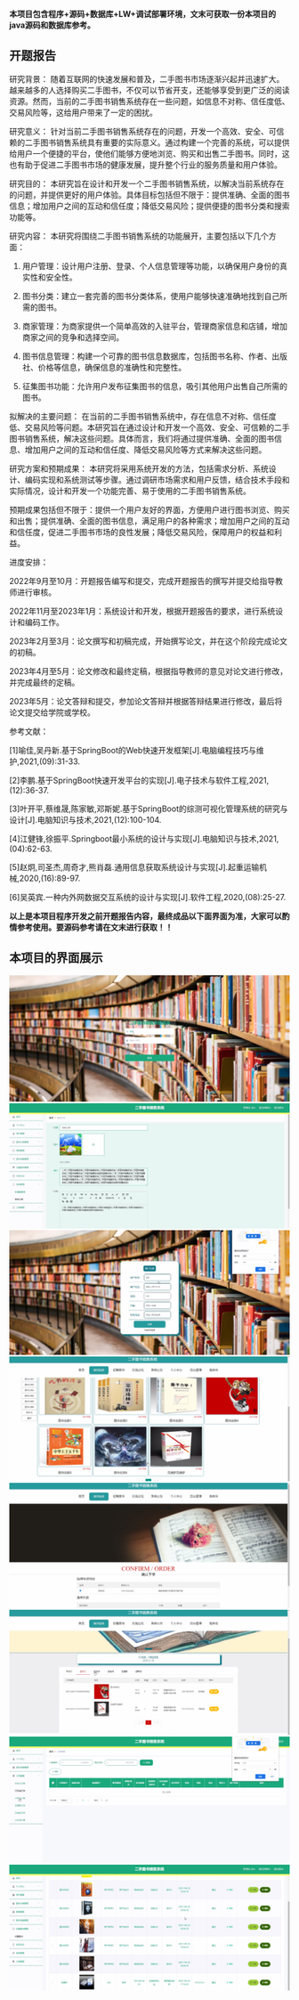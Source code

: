 ****本项目包含程序+源码+数据库+LW+调试部署环境，文末可获取一份本项目的java源码和数据库参考。****

## ******开题报告******

研究背景：
随着互联网的快速发展和普及，二手图书市场逐渐兴起并迅速扩大。越来越多的人选择购买二手图书，不仅可以节省开支，还能够享受到更广泛的阅读资源。然而，当前的二手图书销售系统存在一些问题，如信息不对称、信任度低、交易风险等，这给用户带来了一定的困扰。

研究意义：
针对当前二手图书销售系统存在的问题，开发一个高效、安全、可信赖的二手图书销售系统具有重要的实际意义。通过构建一个完善的系统，可以提供给用户一个便捷的平台，使他们能够方便地浏览、购买和出售二手图书。同时，这也有助于促进二手图书市场的健康发展，提升整个行业的服务质量和用户体验。

研究目的：
本研究旨在设计和开发一个二手图书销售系统，以解决当前系统存在的问题，并提供更好的用户体验。具体目标包括但不限于：提供准确、全面的图书信息；增加用户之间的互动和信任度；降低交易风险；提供便捷的图书分类和搜索功能等。

研究内容： 本研究将围绕二手图书销售系统的功能展开，主要包括以下几个方面：

  1. 用户管理：设计用户注册、登录、个人信息管理等功能，以确保用户身份的真实性和安全性。

  2. 图书分类：建立一套完善的图书分类体系，使用户能够快速准确地找到自己所需的图书。

  3. 商家管理：为商家提供一个简单高效的入驻平台，管理商家信息和店铺，增加商家之间的竞争和选择空间。

  4. 图书信息管理：构建一个可靠的图书信息数据库，包括图书名称、作者、出版社、价格等信息，确保信息的准确性和完整性。

  5. 征集图书功能：允许用户发布征集图书的信息，吸引其他用户出售自己所需的图书。

拟解决的主要问题：
在当前的二手图书销售系统中，存在信息不对称、信任度低、交易风险等问题。本研究旨在通过设计和开发一个高效、安全、可信赖的二手图书销售系统，解决这些问题。具体而言，我们将通过提供准确、全面的图书信息、增加用户之间的互动和信任度、降低交易风险等方式来解决这些问题。

研究方案和预期成果：
本研究将采用系统开发的方法，包括需求分析、系统设计、编码实现和系统测试等步骤。通过调研市场需求和用户反馈，结合技术手段和实际情况，设计和开发一个功能完善、易于使用的二手图书销售系统。

预期成果包括但不限于：提供一个用户友好的界面，方便用户进行图书浏览、购买和出售；提供准确、全面的图书信息，满足用户的各种需求；增加用户之间的互动和信任度，促进二手图书市场的良性发展；降低交易风险，保障用户的权益和利益。

进度安排：

2022年9月至10月：开题报告编写和提交，完成开题报告的撰写并提交给指导教师进行审核。

2022年11月至2023年1月：系统设计和开发，根据开题报告的要求，进行系统设计和编码工作。

2023年2月至3月：论文撰写和初稿完成，开始撰写论文，并在这个阶段完成论文的初稿。

2023年4月至5月：论文修改和最终定稿，根据指导教师的意见对论文进行修改，并完成最终的定稿。

2023年5月：论文答辩和提交，参加论文答辩并根据答辩结果进行修改，最后将论文提交给学院或学校。

参考文献：

[1]喻佳,吴丹新.基于SpringBoot的Web快速开发框架[J].电脑编程技巧与维护,2021,(09):31-33.

[2]李鹏.基于SpringBoot快速开发平台的实现[J].电子技术与软件工程,2021,(12):36-37.

[3]叶开平,蔡维晟,陈家敏,邓斯妮.基于SpringBoot的综测可视化管理系统的研究与设计[J].电脑知识与技术,2021,(12):100-104.

[4]江健锋,徐振平.Springboot最小系统的设计与实现[J].电脑知识与技术,2021,(04):62-63.

[5]赵炯,司圣杰,周奇才,熊肖磊.通用信息获取系统设计与实现[J].起重运输机械,2020,(16):89-97.

[6]吴英宾.一种内外网数据交互系统的设计与实现[J].软件工程,2020,(08):25-27.

****以上是本项目程序开发之前开题报告内容，最终成品以下面界面为准，大家可以酌情参考使用。要源码参考请在文末进行获取！！****

## ******本项目的界面展示******

![](./res/68c14c69273f4f2bb85c73d35c160cae.png)![](./res/f54d98fcf6e542aca41b3f297faef4af.png)![](./res/f26555a911774a5a874065c8a85db508.png)![](./res/ee9109010c3c482999800d07ec2b0460.png)![](./res/b492c2416a624c6daa7b4dc28643e71c.png)![](./res/b60c9822dfb94900ad9e98fd5cd1bcdf.png)![](./res/e8796252748e435dad82f9c1c32e6c26.png)![](./res/e8724670508d477097acdb7279ba3b28.png)

